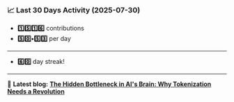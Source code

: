 <!--START_STATS-->
### 📈 Last 30 Days Activity (2025-07-30)  
- **1️⃣5️⃣1️⃣6️⃣** contributions  
- **5️⃣0️⃣•5️⃣3️⃣** per day
---
- **6️⃣0️⃣** day streak!
---
📝 **Latest blog:** [**The Hidden Bottleneck in AI's Brain: Why Tokenization Needs a Revolution**](https://andriak.com/blog/tokenization-revolution)
<!--END_STATS-->
